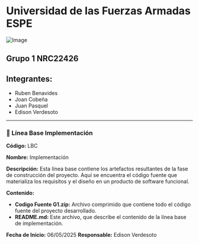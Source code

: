 # Universidad de las Fuerzas Armadas ESPE
![Image](https://github.com/user-attachments/assets/6eea1ab2-5539-4c62-911d-75f0a347322e)

## Grupo 1 NRC22426 

## Integrantes:
- Ruben Benavides
- Joan Cobeña 
- Juan Pasquel 
- Edison Verdesoto 

---

### 📂 Línea Base Implementación

**Código:**
LBC

**Nombre:**
Implementación

**Descripción:**
Esta línea base contiene los artefactos resultantes de la fase de construcción del proyecto. Aquí se encuentra el código fuente que materializa los requisitos y el diseño en un producto de software funcional.

**Contenido:**
* **Codigo Fuente G1.zip:** Archivo comprimido que contiene todo el código fuente del proyecto desarrollado.
* **README.md:** Este archivo, que describe el contenido de la línea base de implementación.

**Fecha de Inicio:** 06/05/2025
**Responsable:** Edison Verdesoto